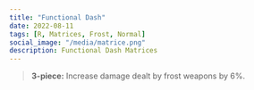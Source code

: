 ```yaml
---
title: "Functional Dash"
date: 2022-08-11
tags: [R, Matrices, Frost, Normal]
social_image: "/media/matrice.png"
description: Functional Dash Matrices
---
```


> **3-piece:** Increase damage dealt by frost weapons by 6%.
